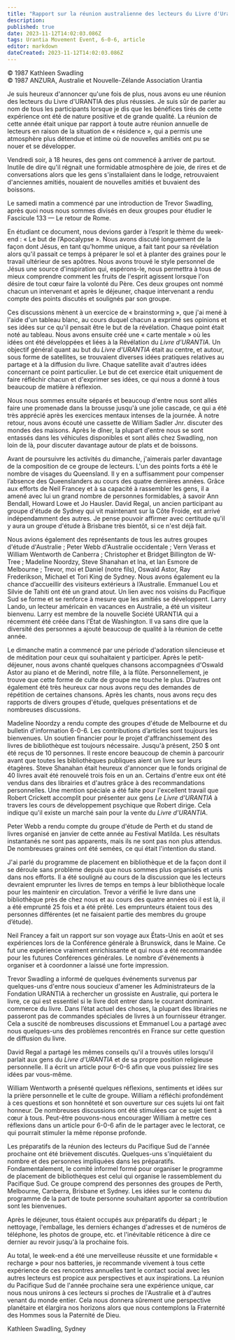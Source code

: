 ```yaml
---
title: "Rapport sur la réunion australienne des lecteurs du Livre d'Urantia de 1987"
description: 
published: true
date: 2023-11-12T14:02:03.086Z
tags: Urantia Movement Event, 6-0-6, article
editor: markdown
dateCreated: 2023-11-12T14:02:03.086Z
---
```



<p class="v-card v-sheet theme--light gray lighten-3 px-2 py-1">© 1987 Kathleen Swadling<br>© 1987 ANZURA, Australie et Nouvelle-Zélande Association Urantia</p>


Je suis heureux d'annoncer qu'une fois de plus, nous avons eu une réunion des lecteurs du Livre d'URANTIA des plus réussies. Je suis sûr de parler au nom de tous les participants lorsque je dis que les bénéfices tirés de cette expérience ont été de nature positive et de grande qualité. La réunion de cette année était unique par rapport à toute autre réunion annuelle de lecteurs en raison de la situation de « résidence », qui a permis une atmosphère plus détendue et intime où de nouvelles amitiés ont pu se nouer et se développer.

Vendredi soir, à 18 heures, des gens ont commencé à arriver de partout. Inutile de dire qu'il régnait une formidable atmosphère de joie, de rires et de conversations alors que les gens s'installaient dans le lodge, retrouvaient d'anciennes amitiés, nouaient de nouvelles amitiés et buvaient des boissons.

Le samedi matin a commencé par une introduction de Trevor Swadling, après quoi nous nous sommes divisés en deux groupes pour étudier le Fascicule 133 — Le retour de Rome.

En étudiant ce document, nous devions garder à l’esprit le thème du week-end : « Le but de l’Apocalypse ». Nous avons discuté longuement de la façon dont Jésus, en tant qu'homme unique, a fait tant pour sa révélation alors qu'il passait ce temps à préparer le sol et à planter des graines pour le travail ultérieur de ses apôtres. Nous avons trouvé le style personnel de Jésus une source d'inspiration qui, espérons-le, nous permettra à tous de mieux comprendre comment les fruits de l'esprit agissent lorsque l'on désire de tout cœur faire la volonté du Père. Ces deux groupes ont nommé chacun un intervenant et après le déjeuner, chaque intervenant a rendu compte des points discutés et soulignés par son groupe.

Ces discussions mènent à un exercice de « brainstorming », que j'ai mené à l'aide d'un tableau blanc, au cours duquel chacun a exprimé ses opinions et ses idées sur ce qu'il pensait être le but de la révélation. Chaque point était noté au tableau. Nous avons ensuite créé une « carte mentale » où les idées ont été développées et liées à la Révélation du _Livre d'URANTIA_. Un objectif général quant au but du _Livre d'URANTIA_ était au centre, et autour, sous forme de satellites, se trouvaient diverses idées pratiques relatives au partage et à la diffusion du livre. Chaque satellite avait d'autres idées concernant ce point particulier. Le but de cet exercice était uniquement de faire réfléchir chacun et d'exprimer ses idées, ce qui nous a donné à tous beaucoup de matière à réflexion.

Nous nous sommes ensuite séparés et beaucoup d'entre nous sont allés faire une promenade dans la brousse jusqu'à une jolie cascade, ce qui a été très apprécié après les exercices mentaux intenses de la journée. À notre retour, nous avons écouté une cassette de William Sadler Jnr. discuter des mondes des maisons. Après le dîner, la plupart d'entre nous se sont entassés dans les véhicules disponibles et sont allés chez Swadling, non loin de là, pour discuter davantage autour de plats et de boissons.

Avant de poursuivre les activités du dimanche, j'aimerais parler davantage de la composition de ce groupe de lecteurs. L'un des points forts a été le nombre de visages du Queensland. Il y en a suffisamment pour compenser l’absence des Queenslanders au cours des quatre dernières années. Grâce aux efforts de Neil Francey et à sa capacité à rassembler les gens, il a amené avec lui un grand nombre de personnes formidables, à savoir Ann Bendall, Howard Lowe et Jo Hausler. David Regal, un ancien participant au groupe d'étude de Sydney qui vit maintenant sur la Côte Froide, est arrivé indépendamment des autres. Je pense pouvoir affirmer avec certitude qu'il y aura un groupe d'étude à Brisbane très bientôt, si ce n'est déjà fait.

Nous avions également des représentants de tous les autres groupes d'étude d'Australie ; Peter Webb d'Australie occidentale ; Vern Verass et William Wentworth de Canberra ; Christopher et Bridget Billington de W-Tree ; Madeline Noordzy, Steve Shanahan et Ina, et Ian Esmore de Melbourne ; Trevor, moi et Daniel (notre fils), Oswald Astor, Ray Frederikson, Michael et Tori King de Sydney. Nous avons également eu la chance d’accueillir des visiteurs extérieurs à l’Australie. Emmanuel Lou et Silvie de Tahiti ont été un grand atout. Un lien avec nos voisins du Pacifique Sud se forme et se renforce à mesure que les amitiés se développent. Larry Lando, un lecteur américain en vacances en Australie, a été un visiteur bienvenu. Larry est membre de la nouvelle Société URANTIA qui a récemment été créée dans l'État de Washington. Il va sans dire que la diversité des personnes a ajouté beaucoup de qualité à la réunion de cette année.

Le dimanche matin a commencé par une période d'adoration silencieuse et de méditation pour ceux qui souhaitaient y participer. Après le petit-déjeuner, nous avons chanté quelques chansons accompagnées d'Oswald Astor au piano et de Merindi, notre fille, à la flûte. Personnellement, je trouve que cette forme de culte de groupe me touche le plus. D’autres ont également été très heureux car nous avons reçu des demandes de répétition de certaines chansons. Après les chants, nous avons reçu des rapports de divers groupes d'étude, quelques présentations et de nombreuses discussions.

Madeline Noordzy a rendu compte des groupes d'étude de Melbourne et du bulletin d'information 6-0-6. Les contributions d’articles sont toujours les bienvenues. Un soutien financier pour le projet d'affranchissement des livres de bibliothèque est toujours nécessaire. Jusqu'à présent, 250 $ ont été reçus de 10 personnes. Il reste encore beaucoup de chemin à parcourir avant que toutes les bibliothèques publiques aient un livre sur leurs étagères. Steve Shanahan était heureux d'annoncer que le fonds original de 40 livres avait été renouvelé trois fois en un an. Certains d'entre eux ont été vendus dans des librairies et d'autres grâce à des recommandations personnelles. Une mention spéciale a été faite pour l'excellent travail que Robert Crickett accomplit pour présenter aux gens _Le Livre d'URANTIA_ à travers les cours de développement psychique que Robert dirige. Cela indique qu'il existe un marché sain pour la vente du _Livre d'URANTIA_.

Peter Webb a rendu compte du groupe d'étude de Perth et du stand de livres organisé en janvier de cette année au Festival Matilda. Les résultats instantanés ne sont pas apparents, mais ils ne sont pas non plus attendus. De nombreuses graines ont été semées, ce qui était l'intention du stand.

J'ai parlé du programme de placement en bibliothèque et de la façon dont il se déroule sans problème depuis que nous sommes plus organisés et unis dans nos efforts. Il a été souligné au cours de la discussion que les lecteurs devraient emprunter les livres de temps en temps à leur bibliothèque locale pour les maintenir en circulation. Trevor a vérifié le livre dans une bibliothèque près de chez nous et au cours des quatre années où il est là, il a été emprunté 25 fois et a été prêté. Les emprunteurs étaient tous des personnes différentes (et ne faisaient partie des membres du groupe d’étude).

Neil Francey a fait un rapport sur son voyage aux États-Unis en août et ses expériences lors de la Conférence générale à Brunswick, dans le Maine. Ce fut une expérience vraiment enrichissante et qui nous a été recommandée pour les futures Conférences générales. Le nombre d'événements à organiser et à coordonner a laissé une forte impression.

Trevor Swadling a informé de quelques événements survenus par quelques-uns d'entre nous soucieux d'amener les Administrateurs de la Fondation URANTIA à rechercher un grossiste en Australie, qui portera le livre, ce qui est essentiel si le livre doit entrer dans le courant dominant. commerce du livre. Dans l’état actuel des choses, la plupart des librairies ne passeront pas de commandes spéciales de livres à un fournisseur étranger. Cela a suscité de nombreuses discussions et Emmanuel Lou a partagé avec nous quelques-uns des problèmes rencontrés en France sur cette question de diffusion du livre.

David Regal a partagé les mêmes conseils qu'il a trouvés utiles lorsqu'il parlait aux gens du _Livre d'URANTIA_ et de sa propre position religieuse personnelle. Il a écrit un article pour 6-0-6 afin que vous puissiez lire ses idées par vous-même.

William Wentworth a présenté quelques réflexions, sentiments et idées sur la prière personnelle et le culte de groupe. William a réfléchi profondément à ces questions et son honnêteté et son ouverture sur ces sujets lui ont fait honneur. De nombreuses discussions ont été stimulées car ce sujet tient à cœur à tous. Peut-être pouvons-nous encourager William à mettre ces réflexions dans un article pour 6-0-6 afin de le partager avec le lectorat, ce qui pourrait stimuler la même réponse profonde.

Les préparatifs de la réunion des lecteurs du Pacifique Sud de l'année prochaine ont été brièvement discutés. Quelques-uns s'inquiétaient du nombre et des personnes impliquées dans les préparatifs. Fondamentalement, le comité informel formé pour organiser le programme de placement de bibliothèques est celui qui organise le rassemblement du Pacifique Sud. Ce groupe comprend des personnes des groupes de Perth, Melbourne, Canberra, Brisbane et Sydney. Les idées sur le contenu du programme de la part de toute personne souhaitant apporter sa contribution sont les bienvenues.

Après le déjeuner, tous étaient occupés aux préparatifs du départ ; le nettoyage, l'emballage, les derniers échanges d'adresses et de numéros de téléphone, les photos de groupe, etc. et l'inévitable réticence à dire ce dernier au revoir jusqu'à la prochaine fois.

Au total, le week-end a été une merveilleuse réussite et une formidable « recharge » pour nos batteries, je recommande vivement à tous cette expérience de ces rencontres annuelles tant le contact social avec les autres lecteurs est propice aux perspectives et aux inspirations. La réunion du Pacifique Sud de l'année prochaine sera une expérience unique, car nous nous unirons à ces lecteurs si proches de l'Australie et à d'autres venant du monde entier. Cela nous donnera sûrement une perspective planétaire et élargira nos horizons alors que nous contemplons la Fraternité des Hommes sous la Paternité de Dieu.

Kathleen Swadling, Sydney

